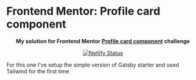# Frontend Mentor: Profile card component

<p align="center"><strong align="center">My solution for Frontend Mentor <a href="https://www.frontendmentor.io/challenges/profile-card-component-cfArpWshJ">Profile card component</a> challenge</strong></p>

<p align="center">
  <a href="https://app.netlify.com/sites/frontend-mentor-p1t1ch/deploys">
    <img
      src="https://api.netlify.com/api/v1/badges/289355cc-ded7-49d3-a4a9-945f60bcc799/deploy-status"
      alt="Netlify Status"
    />
  </a>
</p>

For this one I've setup the simple version of Gatsby starter and used Tailwind for the first time

